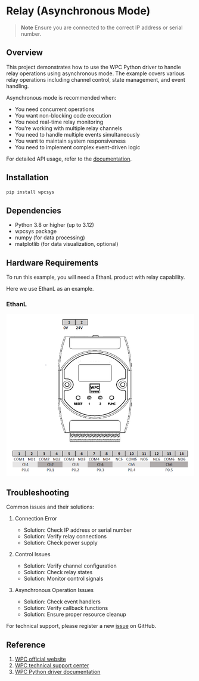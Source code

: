 # Relay (Asynchronous Mode)
> **Note**
> Ensure you are connected to the correct IP address or serial number.

## Overview

This project demonstrates how to use the WPC Python driver to handle relay operations using asynchronous mode.
The example covers various relay operations including channel control, state management, and event handling.

Asynchronous mode is recommended when:
- You need concurrent operations
- You want non-blocking code execution
- You need real-time relay monitoring
- You're working with multiple relay channels
- You need to handle multiple events simultaneously
- You want to maintain system responsiveness
- You need to implement complex event-driven logic

For detailed API usage, refer to the [documentation](https://wpc-systems-ltd.github.io/WPC_Python_driver_release/).

## Installation

```bash
pip install wpcsys
```

## Dependencies

- Python 3.8 or higher (up to 3.12)
- wpcsys package
- numpy (for data processing)
- matplotlib (for data visualization, optional)

## Hardware Requirements

To run this example, you will need a EthanL product with relay capability.

Here we use EthanL as an example.

### EthanL

<img src="https://github.com/WPC-Systems-Ltd/WPC_Python_driver_release/blob/main/Reference/Pinouts/pinout-EthanL.JPG" alt="drawing" width="600"/>

## Troubleshooting

Common issues and their solutions:

1. Connection Error
   - Solution: Check IP address or serial number
   - Solution: Verify relay connections
   - Solution: Check power supply

2. Control Issues
   - Solution: Verify channel configuration
   - Solution: Check relay states
   - Solution: Monitor control signals

3. Asynchronous Operation Issues
   - Solution: Check event handlers
   - Solution: Verify callback functions
   - Solution: Ensure proper resource cleanup

For technical support, please register a new [issue](https://github.com/WPC-Systems-Ltd/WPC_Python_driver_release/issues) on GitHub.

## Reference

1. [WPC official website](https://www.wpc.com.tw/)
2. [WPC technical support center](https://wpc.super.site/)
3. [WPC Python driver documentation](https://wpc-systems-ltd.github.io/WPC_Python_driver_release/)